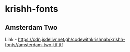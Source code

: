 # krishh-fonts
## Amsterdam Two
Link - https://cdn.jsdelivr.net/gh/codewithkrishnab/krishh-fonts//amsterdam-two-ttf.ttf
